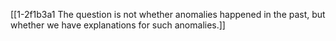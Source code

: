 [[1-2f1b3a1 The question is not whether anomalies happened in the past, but whether we have explanations for such anomalies.]]
